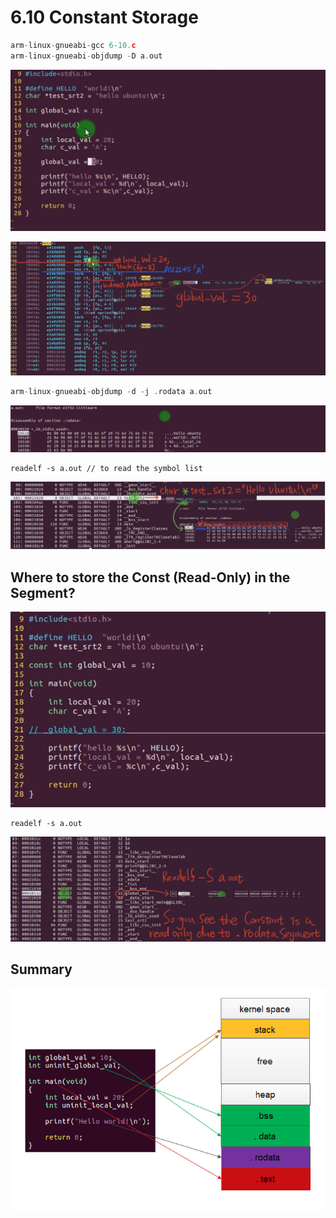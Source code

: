 # 6.10 Constant Storage



```c
arm-linux-gnueabi-gcc 6-10.c 
arm-linux-gnueabi-objdump -D a.out
```

![01](https://github.com/knightsummon/02-Computer-underlying-programming-and-system-optimization/blob/main/06%20Data%20Storage%20and%20Pointer/6.10%20Constant%20Storage.assets/01.jpg)

![02](https://github.com/knightsummon/02-Computer-underlying-programming-and-system-optimization/blob/main/06%20Data%20Storage%20and%20Pointer/6.10%20Constant%20Storage.assets/02.jpg)

```c
arm-linux-gnueabi-objdump -d -j .rodata a.out
```

![03](https://github.com/knightsummon/02-Computer-underlying-programming-and-system-optimization/blob/main/06%20Data%20Storage%20and%20Pointer/6.10%20Constant%20Storage.assets/03.jpg)

```
readelf -s a.out // to read the symbol list
```

![04](https://github.com/knightsummon/02-Computer-underlying-programming-and-system-optimization/blob/main/06%20Data%20Storage%20and%20Pointer/6.10%20Constant%20Storage.assets/04.jpg)

## Where to store the Const (Read-Only) in the Segment?

![05](https://github.com/knightsummon/02-Computer-underlying-programming-and-system-optimization/blob/main/06%20Data%20Storage%20and%20Pointer/6.10%20Constant%20Storage.assets/05.jpg)

```
readelf -s a.out
```

![06](https://github.com/knightsummon/02-Computer-underlying-programming-and-system-optimization/blob/main/06%20Data%20Storage%20and%20Pointer/6.10%20Constant%20Storage.assets/06.jpg)

## Summary

![07](https://github.com/knightsummon/02-Computer-underlying-programming-and-system-optimization/blob/main/06%20Data%20Storage%20and%20Pointer/6.10%20Constant%20Storage.assets/07.jpg)
